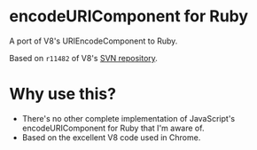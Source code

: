encodeURIComponent for Ruby
=======================

A port of V8's URIEncodeComponent to Ruby.

Based on `r11482` of V8's [SVN repository](https://code.google.com/p/v8/wiki/Source).

# Why use this?

* There's no other complete implementation of JavaScript's encodeURIComponent for Ruby that I'm aware of.
* Based on the excellent V8 code used in Chrome.
